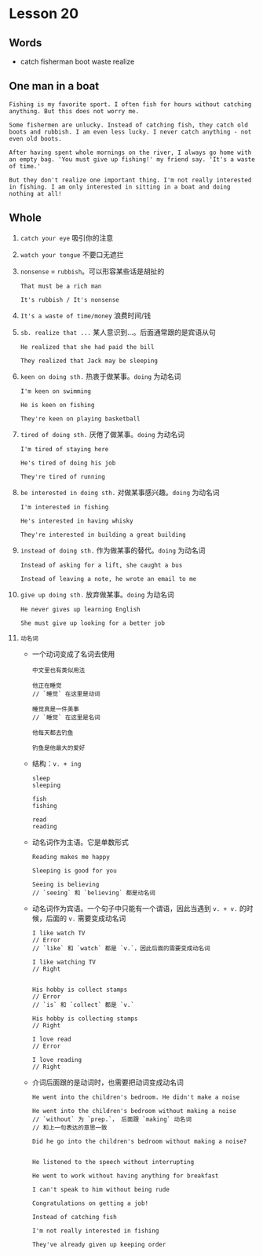 # Lesson 20

## Words

- catch fisherman boot waste realize

## One man in a boat

```
Fishing is my favorite sport. I often fish for hours without catching anything. But this does not worry me.

Some fishermen are unlucky. Instead of catching fish, they catch old boots and rubbish. I am even less lucky. I never catch anything - not even old boots.

After having spent whole mornings on the river, I always go home with an empty bag. 'You must give up fishing!' my friend say. 'It's a waste of time.'

But they don't realize one important thing. I'm not really interested in fishing. I am only interested in sitting in a boat and doing nothing at all!
```

## Whole

1. `catch your eye` 吸引你的注意

2. `watch your tongue` 不要口无遮拦

3. `nonsense` = `rubbish`。可以形容某些话是胡扯的

   ```
   That must be a rich man

   It's rubbish / It's nonsense
   ```

4. `It's a waste of time/money` 浪费时间/钱

5. `sb. realize that ...` 某人意识到...。后面通常跟的是宾语从句

   ```
   He realized that she had paid the bill

   They realized that Jack may be sleeping
   ```

6. `keen on doing sth.` 热衷于做某事。`doing` 为动名词

   ```
   I'm keen on swimming

   He is keen on fishing

   They're keen on playing basketball
   ```

7. `tired of doing sth.` 厌倦了做某事。`doing` 为动名词

   ```
   I'm tired of staying here

   He's tired of doing his job

   They're tired of running
   ```

8. `be interested in doing sth.` 对做某事感兴趣。`doing` 为动名词

   ```
   I'm interested in fishing

   He's interested in having whisky

   They're interested in building a great building
   ```

9. `instead of doing sth.` 作为做某事的替代。`doing` 为动名词

   ```
   Instead of asking for a lift, she caught a bus

   Instead of leaving a note, he wrote an email to me
   ```

10. `give up doing sth.` 放弃做某事。`doing` 为动名词

    ```
    He never gives up learning English

    She must give up looking for a better job
    ```

11. `动名词`

    - 一个动词变成了名词去使用

      ```
      中文里也有类似用法

      他正在睡觉
      // `睡觉` 在这里是动词

      睡觉真是一件美事
      // `睡觉` 在这里是名词

      他每天都去钓鱼

      钓鱼是他最大的爱好
      ```

    - 结构：`v. + ing`

      ```
      sleep
      sleeping

      fish
      fishing

      read
      reading
      ```

    - 动名词作为主语。它是单数形式

      ```
      Reading makes me happy

      Sleeping is good for you

      Seeing is believing
      // `seeing` 和 `believing` 都是动名词
      ```

    - 动名词作为宾语。一个句子中只能有一个谓语，因此当遇到 `v. + v.` 的时候，后面的 `v.` 需要变成动名词

      ```
      I like watch TV
      // Error
      // `like` 和 `watch` 都是 `v.`，因此后面的需要变成动名词

      I like watching TV
      // Right


      His hobby is collect stamps
      // Error
      // `is` 和 `collect` 都是 `v.`

      His hobby is collecting stamps
      // Right

      I love read
      // Error

      I love reading
      // Right
      ```

    - 介词后面跟的是动词时，也需要把动词变成动名词

      ```
      He went into the children's bedroom. He didn't make a noise

      He went into the children's bedroom without making a noise
      // `without` 为 `prep.`， 后面跟 `making` 动名词
      // 和上一句表达的意思一致

      Did he go into the children's bedroom without making a noise?


      He listened to the speech without interrupting

      He went to work without having anything for breakfast

      I can't speak to him without being rude

      Congratulations on getting a job!

      Instead of catching fish

      I'm not really interested in fishing

      They've already given up keeping order
      ```
